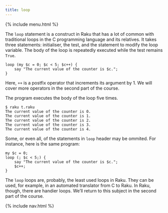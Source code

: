 ```yaml
---
title: loop
---
```


{% include menu.html %}

The `loop` statement is a construct in Raku that has a lot of common with traditional loops in the C programming language and its relatives. It takes three statements: initialiser, the test, and the statement to modify the loop variable. The body of the loop is repeatedly executed while the test remains `True`.

    loop (my $c = 0; $c < 5; $c++) {
        say "The current value of the counter is $c.";
    }

Here, `++` is a postfix operator that increments its argument by 1. We will cover more operators in the second part of the course.

The program executes the body of the loop five times.

    $ raku t.raku
    The current value of the counter is 0.
    The current value of the counter is 1.
    The current value of the counter is 2.
    The current value of the counter is 3.
    The current value of the counter is 4.

Some, or even all, of the statements in `loop` header may be ommited. For instance, here is the same program:

    my $c = 0;
    loop (; $c < 5;) {
        say "The current value of the counter is $c.";
        $c++;
    }

The `loop` loops are, probably, the least used loops in Raku. They can be used, for example, in an automated translator from C to Raku. In Raku, though, there are handier loops. We’ll return to this subject in the second part of the course.

{% include nav.html %}
